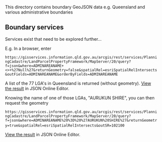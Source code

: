 This directory contains boundary GeoJSON data e.g. Queensland and various administrative boundaries

## Boundary services

Services exist that need to be explored further...

E.g. In a browser, enter

`https://gisservices.information.qld.gov.au/arcgis/rest/services/PlanningCadastre/LandParcelPropertyFramework/MapServer/20/query?f=json&where=ADMINAREANAME+<>+%27Null%27&returnGeometry=false&spatialRel=esriSpatialRelIntersects&outFields=ADMINAREANAME&orderByFields=ADMINAREANAME`

A list of the 77 LGA's in Queensland is returned (without geometry). [View the result](https://jsoneditoronline.org/?url=https%3A%2F%2Fgisservices.information.qld.gov.au%2Farcgis%2Frest%2Fservices%2FPlanningCadastre%2FLandParcelPropertyFramework%2FMapServer%2F20%2Fquery%3Ff%3Djson%26where%3DADMINAREANAME%2B%253c%253e%2B%2527Null%2527%26returnGeometry%3Dfalse%26spatialRel%3DesriSpatialRelIntersects%26outFields%3DADMINAREANAME%26orderByFields%3DADMINAREANAME) in JSON Online Editor.

Knowing the name of one of those LGAs, "AURUKUN SHIRE", you can then request the geometry

`https://gisservices.information.qld.gov.au/arcgis/rest/services/PlanningCadastre/LandParcelPropertyFramework/MapServer/20/query?f=json&where=ADMINAREANAME%20%3D%20%27AURUKUN%20SHIRE%27&returnGeometry=true&spatialRel=esriSpatialRelIntersects&outSR=102100` 

[View the result](https://jsoneditoronline.org/?url=https%3A%2F%2Fgisservices.information.qld.gov.au%2Farcgis%2Frest%2Fservices%2FPlanningCadastre%2FLandParcelPropertyFramework%2FMapServer%2F20%2Fquery%3Ff%3Djson%26where%3DADMINAREANAME%2520%253D%2520%2527AURUKUN%2520SHIRE%2527%26returnGeometry%3Dtrue%26spatialRel%3DesriSpatialRelIntersects%26outSR%3D102100) in JSON Online Editor.
